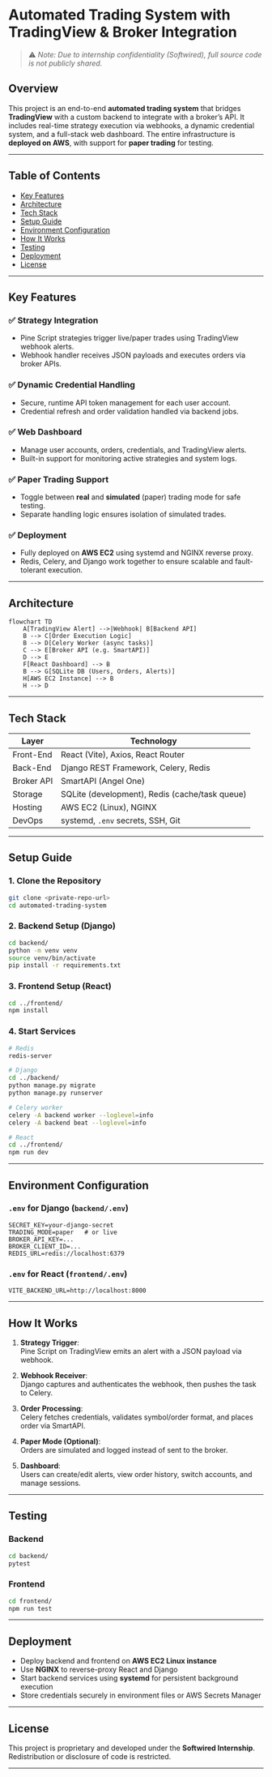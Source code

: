 # Automated Trading System with TradingView & Broker Integration

> ⚠️ *Note: Due to internship confidentiality (Softwired), full source code is not publicly shared.*

## Overview

This project is an end-to-end **automated trading system** that bridges **TradingView** with a custom backend to integrate with a broker’s API. It includes real-time strategy execution via webhooks, a dynamic credential system, and a full-stack web dashboard. The entire infrastructure is **deployed on AWS**, with support for **paper trading** for testing.

---

## Table of Contents

- [Key Features](#key-features)  
- [Architecture](#architecture)  
- [Tech Stack](#tech-stack)  
- [Setup Guide](#setup-guide)  
- [Environment Configuration](#environment-configuration)  
- [How It Works](#how-it-works)  
- [Testing](#testing)  
- [Deployment](#deployment)  
- [License](#license)

---

## Key Features

### ✅ Strategy Integration
- Pine Script strategies trigger live/paper trades using TradingView webhook alerts.
- Webhook handler receives JSON payloads and executes orders via broker APIs.

### ✅ Dynamic Credential Handling
- Secure, runtime API token management for each user account.
- Credential refresh and order validation handled via backend jobs.

### ✅ Web Dashboard
- Manage user accounts, orders, credentials, and TradingView alerts.
- Built-in support for monitoring active strategies and system logs.

### ✅ Paper Trading Support
- Toggle between **real** and **simulated** (paper) trading mode for safe testing.
- Separate handling logic ensures isolation of simulated trades.

### ✅ Deployment
- Fully deployed on **AWS EC2** using systemd and NGINX reverse proxy.
- Redis, Celery, and Django work together to ensure scalable and fault-tolerant execution.

---

## Architecture

```mermaid
flowchart TD
    A[TradingView Alert] -->|Webhook| B[Backend API]
    B --> C[Order Execution Logic]
    B --> D[Celery Worker (async tasks)]
    C --> E[Broker API (e.g. SmartAPI)]
    D --> E
    F[React Dashboard] --> B
    B --> G[SQLite DB (Users, Orders, Alerts)]
    H[AWS EC2 Instance] --> B
    H --> D
```

---

## Tech Stack

| Layer          | Technology                     |
|----------------|---------------------------------|
| Front-End      | React (Vite), Axios, React Router |
| Back-End       | Django REST Framework, Celery, Redis |
| Broker API     | SmartAPI (Angel One)             |
| Storage        | SQLite (development), Redis (cache/task queue) |
| Hosting        | AWS EC2 (Linux), NGINX           |
| DevOps         | systemd, `.env` secrets, SSH, Git |

---

## Setup Guide

### 1. Clone the Repository
```bash
git clone <private-repo-url>
cd automated-trading-system
```

### 2. Backend Setup (Django)
```bash
cd backend/
python -m venv venv
source venv/bin/activate
pip install -r requirements.txt
```

### 3. Frontend Setup (React)
```bash
cd ../frontend/
npm install
```

### 4. Start Services
```bash
# Redis
redis-server

# Django
cd ../backend/
python manage.py migrate
python manage.py runserver

# Celery worker
celery -A backend worker --loglevel=info
celery -A backend beat --loglevel=info

# React
cd ../frontend/
npm run dev
```

---

## Environment Configuration

### `.env` for Django (`backend/.env`)
```dotenv
SECRET_KEY=your-django-secret
TRADING_MODE=paper   # or live
BROKER_API_KEY=...
BROKER_CLIENT_ID=...
REDIS_URL=redis://localhost:6379
```

### `.env` for React (`frontend/.env`)
```dotenv
VITE_BACKEND_URL=http://localhost:8000
```

---

## How It Works

1. **Strategy Trigger**:  
   Pine Script on TradingView emits an alert with a JSON payload via webhook.

2. **Webhook Receiver**:  
   Django captures and authenticates the webhook, then pushes the task to Celery.

3. **Order Processing**:  
   Celery fetches credentials, validates symbol/order format, and places order via SmartAPI.

4. **Paper Mode (Optional)**:  
   Orders are simulated and logged instead of sent to the broker.

5. **Dashboard**:  
   Users can create/edit alerts, view order history, switch accounts, and manage sessions.

---

## Testing

### Backend
```bash
cd backend/
pytest
```

### Frontend
```bash
cd frontend/
npm run test
```

---

## Deployment

- Deploy backend and frontend on **AWS EC2 Linux instance**
- Use **NGINX** to reverse-proxy React and Django
- Start backend services using **systemd** for persistent background execution
- Store credentials securely in environment files or AWS Secrets Manager

---

## License

This project is proprietary and developed under the **Softwired Internship**. Redistribution or disclosure of code is restricted.

---
